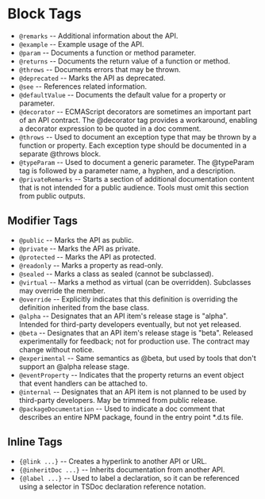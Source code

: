 # Block Tags

<!-- markdownlint-disable -->

- `@remarks` -- Additional information about the API.
- `@example` -- Example usage of the API.
- `@param` -- Documents a function or method parameter.
- `@returns` -- Documents the return value of a function or method.
- `@throws` -- Documents errors that may be thrown.
- `@deprecated` -- Marks the API as deprecated.
- `@see` -- References related information.
- `@defaultValue` -- Documents the default value for a property or parameter.
- `@decorator` -- ECMAScript decorators are sometimes an important part of an API contract. The @decorator tag provides a workaround, enabling a decorator expression to be quoted in a doc comment.
- `@throws` -- Used to document an exception type that may be thrown by a function or property. Each exception type should be documented in a separate @throws block.
- `@typeParam` -- Used to document a generic parameter. The @typeParam tag is followed by a parameter name, a hyphen, and a description.
- `@privateRemarks` -- Starts a section of additional documentation content that is not intended for a public audience. Tools must omit this section from public outputs.

## Modifier Tags

- `@public` -- Marks the API as public.
- `@private` -- Marks the API as private.
- `@protected` -- Marks the API as protected.
- `@readonly` -- Marks a property as read-only.
- `@sealed` -- Marks a class as sealed (cannot be subclassed).
- `@virtual` -- Marks a method as virtual (can be overridden). Subclasses may override the member.
- `@override` -- Explicitly indicates that this definition is overriding the definition inherited from the base class.
- `@alpha` -- Designates that an API item's release stage is "alpha". Intended for third-party developers eventually, but not yet released.
- `@beta` -- Designates that an API item's release stage is "beta". Released experimentally for feedback; not for production use. The contract may change without notice.
- `@experimental` -- Same semantics as @beta, but used by tools that don't support an @alpha release stage.
- `@eventProperty` -- Indicates that the property returns an event object that event handlers can be attached to.
- `@internal` -- Designates that an API item is not planned to be used by third-party developers. May be trimmed from public release.
- `@packageDocumentation` -- Used to indicate a doc comment that describes an entire NPM package, found in the entry point \*.d.ts file.

## Inline Tags

- `{@link ...}` -- Creates a hyperlink to another API or URL.
- `{@inheritDoc ...}` -- Inherits documentation from another API.
- `{@label ...}` -- Used to label a declaration, so it can be referenced using a selector in TSDoc declaration reference notation.
